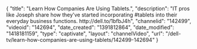{
    "title": "Learn How Companies Are Using Tablets.",
    "description": "IT pros like Joseph share how they've started incorporating #tablets into their everyday business functions. http:\/\/dell.to\/1bfbJ4h",
    "channelid": "142499",
    "videoid": "142694",
    "date_created": "1391812864",
    "date_modified": "1418181159",
    "type": "captivate",
    "layout": "channelVideo",
    "url": "\/dell-tv\/learn-how-companies-are-using-tablets\/142499-142694"
}